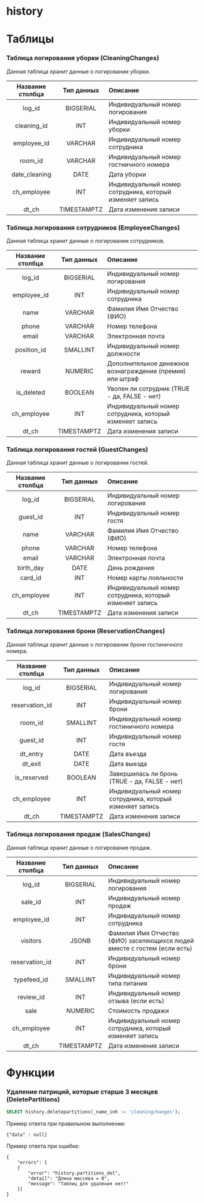 # history



# Таблицы
### Таблица логирования уборки (CleaningChanges)
Данная таблица хранит данные о логировании уборки.  

| Название столбца | Тип данных  | Описание                                                 |
|:----------------:|:-----------:|:---------------------------------------------------------|
|      log_id      |  BIGSERIAL  | Индивидуальный номер логирования                         |
|   cleaning_id    |     INT     | Индивидуальный номер уборки                              |
|   employee_id    |   VARCHAR   | Индивидуальный номер сотрудника                          |
|     room_id      |   VARCHAR   | Индивидуальный номер гостничного номера                  |
|  date_cleaning   |    DATE     | Дата уборки                                              |
|   ch_employee    |     INT     | Индивидуальный номер сотрудника, который изменяет запись |
|      dt_ch       | TIMESTAMPTZ | Дата изменения записи                                    |

### Таблица логирования сотрудников (EmployeeChanges)
Данная таблица хранит данные о логировании сотрудников.  

| Название столбца | Тип данных  | Описание                                                  |
|:----------------:|:-----------:|:----------------------------------------------------------|
|      log_id      |  BIGSERIAL  | Индивидуальный номер логирования                          |
|   employee_id    |     INT     | Индивидуальный номер сотрудника                           |
|       name       |   VARCHAR   | Фамилия Имя Отчество (ФИО)                                |
|      phone       |   VARCHAR   | Номер телефона                                            |
|      email       |   VARCHAR   | Электронная почта                                         |
|   position_id    |  SMALLINT   | Индивидуальный номер должности                            |
|      reward      |   NUMERIC   | Дополнительное денежное вознаграждение (премия) или штраф |
|    is_deleted    |   BOOLEAN   | Уволен ли сотрудник (TRUE - да, FALSE - нет)              |
|   ch_employee    |     INT     | Индивидуальный номер сотрудника, который изменяет запись  |
|      dt_ch       | TIMESTAMPTZ | Дата изменения записи                                     |

### Таблица логирования гостей (GuestChanges)
Данная таблица хранит данные о логировании гостей.    

| Название столбца | Тип данных  | Описание                                                 |
|:----------------:|:-----------:|:---------------------------------------------------------|
|      log_id      |  BIGSERIAL  | Индивидуальный номер логирования                         |
|     guest_id     |     INT     | Индивидуальный номер гостя                               |
|       name       |   VARCHAR   | Фамилия Имя Отчество (ФИО)                               |
|      phone       |   VARCHAR   | Номер телефона                                           |
|      email       |   VARCHAR   | Электронная почта                                        |
|    birth_day     |    DATE     | День рождения                                            |
|     card_id      |     INT     | Номер карты лояльности                                   |
|   ch_employee    |     INT     | Индивидуальный номер сотрудника, который изменяет запись |
|      dt_ch       | TIMESTAMPTZ | Дата изменения записи                                    |

### Таблица логирования брони (ReservationChanges)
Данная таблица хранит данные о логировании брони гостиничного номера.  

| Название столбца | Тип данных  | Описание                                                 |
|:----------------:|:-----------:|:---------------------------------------------------------|
|      log_id      |  BIGSERIAL  | Индивидуальный номер логирования                         |
|  reservation_id  |     INT     | Индивидуальный номер брони                               |
|     room_id      |  SMALLINT   | Индивидуальный номер гостиничного номера                 |
|     guest_id     |     INT     | Индивидуальный номер гостя                               |
|     dt_entry     |    DATE     | Дата въезда                                              |
|     dt_exit      |    DATE     | Дата выезда                                              |
|   is_reserved    |   BOOLEAN   | Завершилась ли бронь (TRUE - да, FALSE - нет)            |
|   ch_employee    |     INT     | Индивидуальный номер сотрудника, который изменяет запись |
|      dt_ch       | TIMESTAMPTZ | Дата изменения записи                                    |

### Таблица логирования продаж (SalesChanges)
Данная таблица хранит данные о логирование продаж.  

| Название столбца | Тип данных  | Описание                                                                  |
|:----------------:|:-----------:|:--------------------------------------------------------------------------|
|      log_id      |  BIGSERIAL  | Индивидуальный номер логирования                                          |
|     sale_id      |     INT     | Индивидуальный номер продаж                                               |
|   employee_id    |     INT     | Индивидуальный номер сотрудника                                           |
|     visitors     |    JSONB    | Фамилия Имя Отчество (ФИО) заселяющихся людей вместе с гостем (если есть) |
|  reservation_id  |     INT     | Индивидуальный номер брони                                                |
|   typefeed_id    |  SMALLINT   | Индивидуальный номер типа питания                                         |
|    review_id     |     INT     | Индивидуальный номер отзыва (если есть)                                   |
|       sale       |   NUMERIC   | Стоимость продажи                                                         |
|   ch_employee    |     INT     | Индивидуальный номер сотрудника, который изменяет запись                  |
|      dt_ch       | TIMESTAMPTZ | Дата изменения записи                                                     |

# Функции
### Удаление патриций, которые старше 3 месяцев (DeletePartitions)
```sql
SELECT history.deletepartitions(_name_inh := 'cleaningchanges');
```
Пример ответа при правильном выполнении:
```jsonb
{"data" : null}
```
Пример ответа при ошибке:
```jsonb
{
	"errors": [
	{
		"error": "history.partitions_del",
		"detail": "Длина массива = 0",
		"message": "Таблиц для удаления нет!"
	}]
}
```